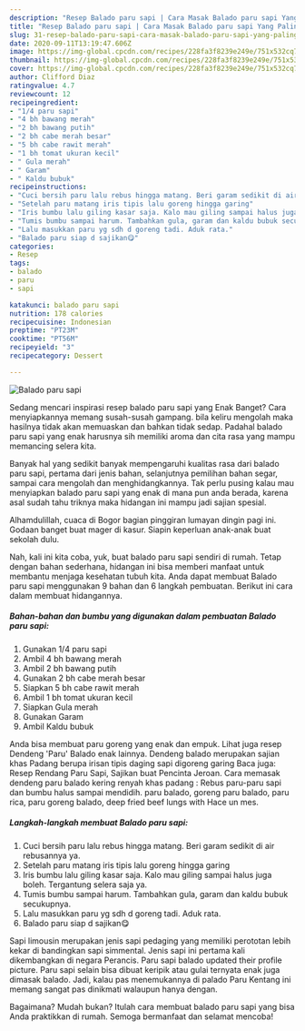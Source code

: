 ```yaml
---
description: "Resep Balado paru sapi | Cara Masak Balado paru sapi Yang Paling Enak"
title: "Resep Balado paru sapi | Cara Masak Balado paru sapi Yang Paling Enak"
slug: 31-resep-balado-paru-sapi-cara-masak-balado-paru-sapi-yang-paling-enak
date: 2020-09-11T13:19:47.606Z
image: https://img-global.cpcdn.com/recipes/228fa3f8239e249e/751x532cq70/balado-paru-sapi-foto-resep-utama.jpg
thumbnail: https://img-global.cpcdn.com/recipes/228fa3f8239e249e/751x532cq70/balado-paru-sapi-foto-resep-utama.jpg
cover: https://img-global.cpcdn.com/recipes/228fa3f8239e249e/751x532cq70/balado-paru-sapi-foto-resep-utama.jpg
author: Clifford Diaz
ratingvalue: 4.7
reviewcount: 12
recipeingredient:
- "1/4 paru sapi"
- "4 bh bawang merah"
- "2 bh bawang putih"
- "2 bh cabe merah besar"
- "5 bh cabe rawit merah"
- "1 bh tomat ukuran kecil"
- " Gula merah"
- " Garam"
- " Kaldu bubuk"
recipeinstructions:
- "Cuci bersih paru lalu rebus hingga matang. Beri garam sedikit di air rebusannya ya."
- "Setelah paru matang iris tipis lalu goreng hingga garing"
- "Iris bumbu lalu giling kasar saja. Kalo mau giling sampai halus juga boleh. Tergantung selera saja ya."
- "Tumis bumbu sampai harum. Tambahkan gula, garam dan kaldu bubuk secukupnya."
- "Lalu masukkan paru yg sdh d goreng tadi. Aduk rata."
- "Balado paru siap d sajikan😋"
categories:
- Resep
tags:
- balado
- paru
- sapi

katakunci: balado paru sapi 
nutrition: 178 calories
recipecuisine: Indonesian
preptime: "PT23M"
cooktime: "PT56M"
recipeyield: "3"
recipecategory: Dessert

---
```



![Balado paru sapi](https://img-global.cpcdn.com/recipes/228fa3f8239e249e/751x532cq70/balado-paru-sapi-foto-resep-utama.jpg)

Sedang mencari inspirasi resep balado paru sapi yang Enak Banget? Cara menyiapkannya memang susah-susah gampang. bila keliru mengolah maka hasilnya tidak akan memuaskan dan bahkan tidak sedap. Padahal balado paru sapi yang enak harusnya sih memiliki aroma dan cita rasa yang mampu memancing selera kita.

Banyak hal yang sedikit banyak mempengaruhi kualitas rasa dari balado paru sapi, pertama dari jenis bahan, selanjutnya pemilihan bahan segar, sampai cara mengolah dan menghidangkannya. Tak perlu pusing kalau mau menyiapkan balado paru sapi yang enak di mana pun anda berada, karena asal sudah tahu triknya maka hidangan ini mampu jadi sajian spesial.

Alhamdulillah, cuaca di Bogor bagian pinggiran lumayan dingin pagi ini. Godaan banget buat mager di kasur. Siapin keperluan anak-anak buat sekolah dulu.


Nah, kali ini kita coba, yuk, buat balado paru sapi sendiri di rumah. Tetap dengan bahan sederhana, hidangan ini bisa memberi manfaat untuk membantu menjaga kesehatan tubuh kita. Anda dapat membuat Balado paru sapi menggunakan 9 bahan dan 6 langkah pembuatan. Berikut ini cara dalam membuat hidangannya.

<!--inarticleads1-->

##### Bahan-bahan dan bumbu yang digunakan dalam pembuatan Balado paru sapi:

1. Gunakan 1/4 paru sapi
1. Ambil 4 bh bawang merah
1. Ambil 2 bh bawang putih
1. Gunakan 2 bh cabe merah besar
1. Siapkan 5 bh cabe rawit merah
1. Ambil 1 bh tomat ukuran kecil
1. Siapkan  Gula merah
1. Gunakan  Garam
1. Ambil  Kaldu bubuk


Anda bisa membuat paru goreng yang enak dan empuk. Lihat juga resep Dendeng &#39;Paru&#39; Balado enak lainnya. Dendeng balado merupakan sajian khas Padang berupa irisan tipis daging sapi digoreng garing Baca juga: Resep Rendang Paru Sapi, Sajikan buat Pencinta Jeroan. Cara memasak dendeng paru balado kering renyah khas padang : Rebus paru-paru sapi dan bumbu halus sampai mendidih. paru balado, goreng paru balado, paru rica, paru goreng balado, deep fried beef lungs with Hace un mes. 

<!--inarticleads2-->

##### Langkah-langkah membuat Balado paru sapi:

1. Cuci bersih paru lalu rebus hingga matang. Beri garam sedikit di air rebusannya ya.
1. Setelah paru matang iris tipis lalu goreng hingga garing
1. Iris bumbu lalu giling kasar saja. Kalo mau giling sampai halus juga boleh. Tergantung selera saja ya.
1. Tumis bumbu sampai harum. Tambahkan gula, garam dan kaldu bubuk secukupnya.
1. Lalu masukkan paru yg sdh d goreng tadi. Aduk rata.
1. Balado paru siap d sajikan😋


Sapi limousin merupakan jenis sapi pedaging yang memiliki perototan lebih kekar di bandingkan sapi simmental. Jenis sapi ini pertama kali dikembangkan di negara Perancis. Paru sapi balado updated their profile picture. Paru sapi selain bisa dibuat keripik atau gulai ternyata enak juga dimasak balado. Jadi, kalau pas menemukannya di palado Paru Kentang ini memang sangat pas dinikmati walaupun hanya dengan. 

Bagaimana? Mudah bukan? Itulah cara membuat balado paru sapi yang bisa Anda praktikkan di rumah. Semoga bermanfaat dan selamat mencoba!
